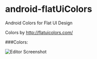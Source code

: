 android-flatUiColors
====================

Android Colors for Flat UI Design

Colors by http://flatuicolors.com/

###Colors:

![Editor Screenshot](https://raw.github.com/fbrinker/android-flatUiColors/master/screenshot.png)

